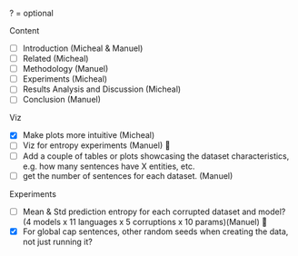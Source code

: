 ? = optional

Content
- [ ] Introduction (Micheal & Manuel)
- [ ] Related  (Micheal)
- [ ] Methodology (Manuel)
- [ ] Experiments (Micheal)
- [ ] Results Analysis and Discussion (Micheal)
- [ ] Conclusion (Manuel)

Viz
- [x] Make  plots more intuitive (Micheal)
- [ ] Viz for entropy experiments (Manuel) 🥹
- [ ] Add a couple of tables or plots showcasing the dataset characteristics, e.g. how many sentences have X entities, etc.
- [ ] get the number of sentences for each dataset. (Manuel)

Experiments
- [ ] Mean & Std prediction entropy for each corrupted dataset and model?  (4 models x 11 languages x 5 corruptions x 10 params)(Manuel) 🥹
- [x] For global cap sentences, other random seeds when creating the data, not just running it?
